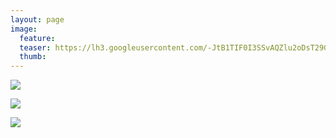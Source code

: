 ```yaml
---
layout: page
image:
  feature:
  teaser: https://lh3.googleusercontent.com/-JtB1TIF0I3SSvAQZlu2oDsT29GBpuEZIFXfPLnHH_c=w245
  thumb:
---
```


[![](https://lh3.googleusercontent.com/cPg5LEbig3kkpigrfw1Fs0xhURx3NJVPY_05Gt3Fzyo=w800)](https://lh3.googleusercontent.com/cPg5LEbig3kkpigrfw1Fs0xhURx3NJVPY_05Gt3Fzyo=s0)

[![](https://lh3.googleusercontent.com/tXeDug-Z_KNzRxdnoLt56k71l5nmetzpiw84m37ITTg=w800)](https://lh3.googleusercontent.com/tXeDug-Z_KNzRxdnoLt56k71l5nmetzpiw84m37ITTg=s0)

[![](https://lh3.googleusercontent.com/tmmVR642fHG-sqULq8N0g9tzqpIohZNJsDbnJkHLEuY=w800)](https://lh3.googleusercontent.com/tmmVR642fHG-sqULq8N0g9tzqpIohZNJsDbnJkHLEuY=s0)

